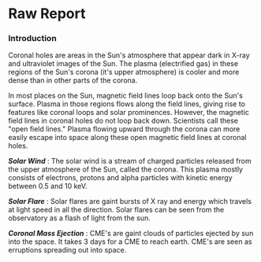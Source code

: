 # Raw Report

### Introduction
Coronal holes are areas in the Sun's atmosphere that appear dark in X-ray and ultraviolet images of the Sun. The plasma (electrified gas) in these regions of the Sun's corona (it's upper atmosphere) is cooler and more dense than in other parts of the corona.

In most places on the Sun, magnetic field lines loop back onto the Sun's surface. Plasma in those regions flows along the field lines, giving rise to features like coronal loops and solar prominences. However, the magnetic field lines in coronal holes do not loop back down. Scientists call these "open field lines." Plasma flowing upward through the corona can more easily escape into space along these open magnetic field lines at coronal holes.

***Solar Wind*** : The solar wind is a stream of charged particles released from the upper atmosphere of the Sun, called the corona. This plasma mostly consists of electrons, protons and alpha particles with kinetic energy between 0.5 and 10 keV.

***Solar Flare*** : Solar flares are gaint bursts of X ray and energy which  travels at light speed in all the direction. Solar flares can be seen from the observatory as a flash of light from the sun.

***Coronal Mass Ejection*** : CME's are gaint clouds of particles ejected by sun into the space. It takes 3 days for a CME to reach earth. CME's are seen as erruptions spreading out into space.

